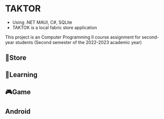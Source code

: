 # TAKTOR 
* Using .NET MAUI, C#, SQLite 
* TAKTOK is a local fabric store application

This project is an Computer Programming II course assignment for second-year students
(Second semester of the 2022-2023 academic year)

## 🛒Store

## 📖Learning

## 🎮Game

## Android
